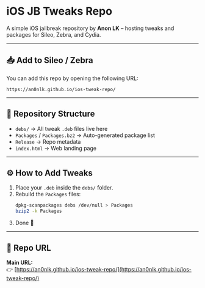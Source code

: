 # iOS JB Tweaks Repo

A simple iOS jailbreak repository by **Anon LK** – hosting tweaks and packages for Sileo, Zebra, and Cydia.

---

## 📥 Add to Sileo / Zebra
You can add this repo by opening the following URL:

```
https://an0nlk.github.io/ios-tweak-repo/
```

---

## 📂 Repository Structure
- `debs/` → All tweak `.deb` files live here
- `Packages` / `Packages.bz2` → Auto-generated package list
- `Release` → Repo metadata
- `index.html` → Web landing page

---

## ⚙️ How to Add Tweaks
1. Place your `.deb` inside the `debs/` folder.  
2. Rebuild the `Packages` files:
   ```bash
   dpkg-scanpackages debs /dev/null > Packages
   bzip2 -k Packages
   ```
4. Done 🎉

---

## 📌 Repo URL
**Main URL:**  
👉 [https://an0nlk.github.io/ios-tweak-repo/](https://an0nlk.github.io/ios-tweak-repo/)
